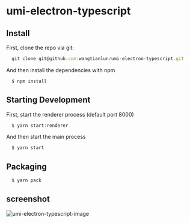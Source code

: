 # umi-electron-typescript

## Install

First, clone the repo via git:

```javascript
  git clone git@github.com:wangtianlun/umi-electron-typescript.git
```

And then install the dependencies with npm

```javascript
  $ npm install
```

## Starting Development

First, start the renderer process (default port 8000)

```javascript
  $ yarn start:renderer
```

And then start the main process

```javascript
  $ yarn start
```

## Packaging

```javascript
  $ yarn pack
```

## screenshot

![umi-electron-typescript-image](https://img.souche.com/f2e/f26a29f3232f33dfa1ade9b48df64b6b.png)

